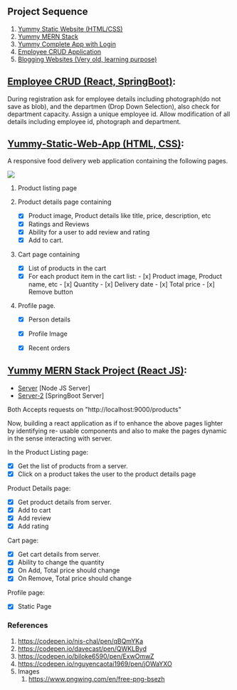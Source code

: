 ## Project Sequence

1. [Yummy Static Website (HTML/CSS)](./Yummy-Static-Web-App/)
2. [Yummy MERN Stack](./Yummy-MERN-Stack-Project/)
3. [Yummy Complete App with Login](./Yummy-MERN-Stack-Project-with-login/)
4. [Employee CRUD Application](./Employee-CRUD/)
5. [Blogging Websites (Very old, learning purpose)](./Blogging-Websites/)

## [Employee CRUD (React, SpringBoot)](./Employee-CRUD/):

During registration ask for employee details including photograph(do not save as blob), and the departmen (Drop Down Selection), also check for department capacity. Assign a unique employee id. Allow modification of all details including employee id, photograph and department.


## [Yummy-Static-Web-App (HTML, CSS)](./Yummy-Static-Web-App/):

A responsive food delivery web application containing the following pages. 

![](https://github.com/Elysian01/All-Website-Projects/blob/main/Demo-and-Designs/yummy-app-demo-gif.gif)

1. Product listing page
   
2. Product details page containing
   - [x] Product image, Product details like title, price, description, etc
   - [x] Ratings and Reviews
   - [x] Ability for a user to add review and rating
   - [x] Add to cart.
   
3. Cart page containing
   - [x] List of products in the cart
   - [x] For each product item in the cart list:
         - [x] Product image, Product name, etc
         - [x] Quantity
         - [x] Delivery date
         - [x] Total price
         - [x] Remove button
   
4. Profile page.
   - [x] Person details
   - [x] Profile Image
   - [x] Recent orders


## [Yummy MERN Stack Project (React JS)](./Yummy-MERN-Stack-Project/):

- [Server](./Yummy-MERN-Stack-Project/server/) [Node JS Server]
- [Server-2](./Yummy-MERN-Stack-Project/server-2/) [SpringBoot Server]

Both Accepts requests on "http://localhost:9000/products"

Now, building a react application as if to enhance the above pages lighter by identifying re- usable components and also to make the pages dynamic in the sense interacting with server. 

In the Product Listing page:
- [x] Get the list of products from a server.  
- [x] Click on a product takes the user to the product details page

Product Details page:
- [x] Get product details from server. 
- [x] Add to cart
- [x] Add review
- [x] Add rating

Cart page:
- [x] Get cart details from server. 
- [x] Ability to change the quantity
- [x] On Add, Total price should change
- [x] On Remove, Total price should change

Profile page:
- [x] Static Page

### References

1. https://codepen.io/nis-chal/pen/qBQmYKa
2. https://codepen.io/davecast/pen/QWKLByd
3. https://codepen.io/biloke6590/pen/ExwOmwZ
4. https://codepen.io/nguyencaotai1969/pen/jOWaYXO
5. Images
   1. https://www.pngwing.com/en/free-png-bsezh
